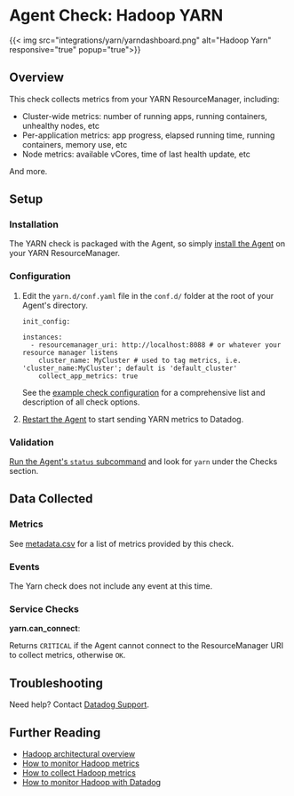 # Agent Check: Hadoop YARN
{{< img src="integrations/yarn/yarndashboard.png" alt="Hadoop Yarn" responsive="true" popup="true">}}
## Overview

This check collects metrics from your YARN ResourceManager, including:

* Cluster-wide metrics: number of running apps, running containers, unhealthy nodes, etc
* Per-application metrics: app progress, elapsed running time, running containers, memory use, etc
* Node metrics: available vCores, time of last health update, etc

And more.
## Setup
### Installation

The YARN check is packaged with the Agent, so simply [install the Agent][1] on your YARN ResourceManager.

### Configuration

1. Edit the `yarn.d/conf.yaml` file in the `conf.d/` folder at the root of your Agent's directory.

    ```
    init_config:

    instances:
      - resourcemanager_uri: http://localhost:8088 # or whatever your resource manager listens
        cluster_name: MyCluster # used to tag metrics, i.e. 'cluster_name:MyCluster'; default is 'default_cluster'
        collect_app_metrics: true
    ```

    See the [example check configuration][2] for a comprehensive list and description of all check options.

2. [Restart the Agent][3] to start sending YARN metrics to Datadog.

### Validation

[Run the Agent's `status` subcommand][4] and look for `yarn` under the Checks section.

## Data Collected
### Metrics

See [metadata.csv][5] for a list of metrics provided by this check.

### Events
The Yarn check does not include any event at this time.

### Service Checks
**yarn.can_connect**:

Returns `CRITICAL` if the Agent cannot connect to the ResourceManager URI to collect metrics, otherwise `OK`.

## Troubleshooting
Need help? Contact [Datadog Support][6].

## Further Reading

* [Hadoop architectural overview][7]
* [How to monitor Hadoop metrics][8]
* [How to collect Hadoop metrics][9]
* [How to monitor Hadoop with Datadog][10]


[1]: https://app.datadoghq.com/account/settings#agent
[2]: https://github.com/DataDog/integrations-core/blob/master/yarn/conf.yaml.example
[3]: https://docs.datadoghq.com/agent/faq/agent-commands/#start-stop-restart-the-agent
[4]: https://docs.datadoghq.com/agent/faq/agent-commands/#agent-status-and-information
[5]: https://github.com/DataDog/integrations-core/blob/master/yarn/metadata.csv
[6]: http://docs.datadoghq.com/help/
[7]: https://www.datadoghq.com/blog/hadoop-architecture-overview/
[8]: https://www.datadoghq.com/blog/monitor-hadoop-metrics/
[9]: https://www.datadoghq.com/blog/collecting-hadoop-metrics/
[10]: https://www.datadoghq.com/blog/monitor-hadoop-metrics-datadog/

